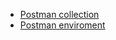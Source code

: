 - [Postman collection](https://github.com/95domy/android-pds20_3a/blob/master/PDS_mecu.postman_collection.json)
- [Postman enviroment](https://github.com/95domy/android-pds20_3a/blob/master/Localhost.postman_environment.json)